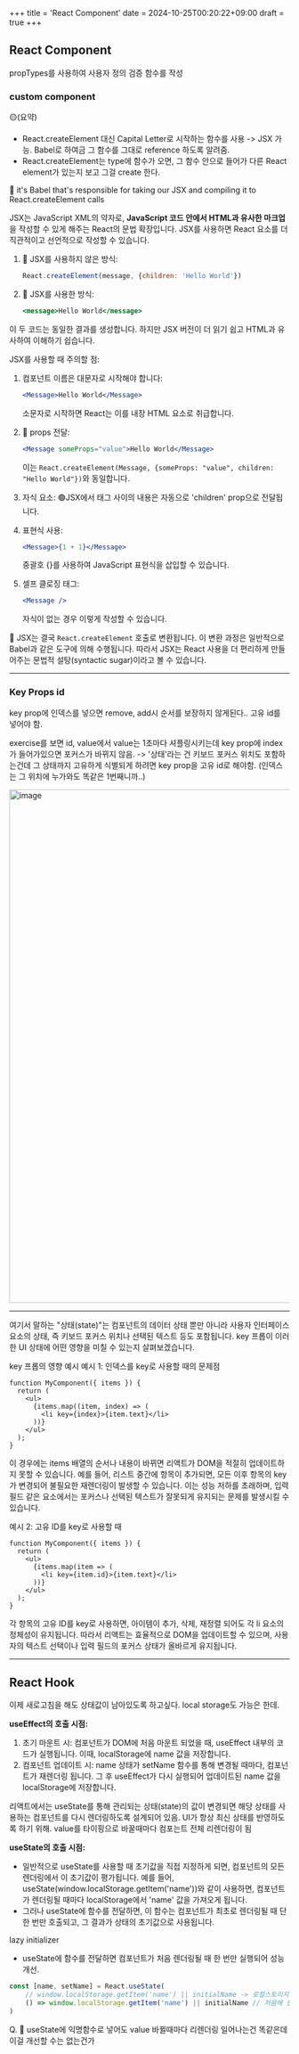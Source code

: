 +++
title = 'React Component'
date = 2024-10-25T00:20:22+09:00
draft = true
+++
## React Component


propTypes를 사용하여 사용자 정의 검증 함수를 작성

### custom component
🟡(요약)
- React.createElement 대신 Capital Letter로 시작하는 함수를 사용 -> JSX 가능.
Babel로 하여금 그 함수를 그대로 reference 하도록 알려줌.
- React.createElement는 type에 함수가 오면, 그 함수 안으로 들어가 다른 React element가 있는지 보고 그걸 create 한다.


🍎 it's Babel that's responsible for taking our JSX and compiling it
to React.createElement calls 

JSX는 JavaScript XML의 약자로, **JavaScript 코드 안에서 HTML과 유사한 마크업**을 작성할 수 있게 해주는 React의 문법 확장입니다. JSX를 사용하면 React 요소를 더 직관적이고 선언적으로 작성할 수 있습니다.

1. 🍎 JSX를 사용하지 않은 방식:
   ```javascript
   React.createElement(message, {children: 'Hello World'})
   ```

2. 🍎 JSX를 사용한 방식:
   ```jsx
   <message>Hello World</message>
   ```

이 두 코드는 동일한 결과를 생성합니다. 하지만 JSX 버전이 더 읽기 쉽고 HTML과 유사하여 이해하기 쉽습니다.

JSX를 사용할 때 주의할 점:

1. 컴포넌트 이름은 대문자로 시작해야 합니다:
   ```jsx
   <Message>Hello World</Message>
   ```
   소문자로 시작하면 React는 이를 내장 HTML 요소로 취급합니다.

2. 🍎 props 전달:
   ```jsx
   <Message someProps="value">Hello World</Message>
   ```
   이는 `React.createElement(Message, {someProps: "value", children: "Hello World"})`와 동일합니다.

3. 자식 요소:
   🟢JSX에서 태그 사이의 내용은 자동으로 'children' prop으로 전달됩니다.

4. 표현식 사용:
   ```jsx
   <Message>{1 + 1}</Message>
   ```
   중괄호 {}를 사용하여 JavaScript 표현식을 삽입할 수 있습니다.

5. 셀프 클로징 태그:
   ```jsx
   <Message />
   ```
   자식이 없는 경우 이렇게 작성할 수 있습니다.

🍎 JSX는 결국 `React.createElement` 호출로 변환됩니다. 이 변환 과정은 일반적으로 Babel과 같은 도구에 의해 수행됩니다. 따라서 JSX는 React 사용을 더 편리하게 만들어주는 문법적 설탕(syntactic sugar)이라고 볼 수 있습니다.


---
### Key Props id
key prop에 인덱스를 넣으면 remove, add시 순서를 보장하지 않게된다..
고유 id를 넣어야 함. 

exercise를 보면 id, value에서 value는 1초마다 셔플링시키는데
key prop에 index가 들어가있으면 
포커스가 바뀌지 않음.
-> '상태'라는 건 키보드 포커스 위치도 포함하는건데
그 상태까지 고유하게 식별되게 하려면
key prop을 고유 id로 해야함.
(인덱스는 그 위치에 누가와도 똑같은 1번째니까..)

<img width="922" alt="image" src="https://github.com/suji6707/suji6707.github.io/assets/111227732/3b717784-7744-4350-b4eb-7db78de6a752">

---
여기서 말하는 "상태(state)"는 컴포넌트의 데이터 상태 뿐만 아니라 사용자 인터페이스 요소의 상태, 즉 키보드 포커스 위치나 선택된 텍스트 등도 포함됩니다. key 프롭이 이러한 UI 상태에 어떤 영향을 미칠 수 있는지 살펴보겠습니다.

key 프롭의 영향 예시
예시 1: 인덱스를 key로 사용할 때의 문제점
```
function MyComponent({ items }) {
  return (
    <ul>
      {items.map((item, index) => (
        <li key={index}>{item.text}</li>
      ))}
    </ul>
  );
}
```
이 경우에는 items 배열의 순서나 내용이 바뀌면 리액트가 DOM을 적절히 업데이트하지 못할 수 있습니다. 예를 들어, 리스트 중간에 항목이 추가되면, 모든 이후 항목의 key가 변경되어 불필요한 재렌더링이 발생할 수 있습니다. 이는 성능 저하를 초래하며, 입력 필드 같은 요소에서는 포커스나 선택된 텍스트가 잘못되게 유지되는 문제를 발생시킬 수 있습니다.

예시 2: 고유 ID를 key로 사용할 때
```
function MyComponent({ items }) {
  return (
    <ul>
      {items.map(item => (
        <li key={item.id}>{item.text}</li>
      ))}
    </ul>
  );
}
```
각 항목의 고유 ID를 key로 사용하면, 아이템이 추가, 삭제, 재정렬 되어도 각 li 요소의 정체성이 유지됩니다. 따라서 리액트는 효율적으로 DOM을 업데이트할 수 있으며, 사용자의 텍스트 선택이나 입력 필드의 포커스 상태가 올바르게 유지됩니다.

---
## React Hook

이제 새로고침을 해도 상태값이 남아있도록 하고싶다.
local storage도 가능은 한데.

**useEffect의 호출 시점:**
1. 초기 마운트 시: 컴포넌트가 DOM에 처음 마운트 되었을 때, useEffect 내부의 코드가 실행됩니다. 이때, localStorage에 name 값을 저장합니다.
2. 컴포넌트 업데이트 시: name 상태가 setName 함수를 통해 변경될 때마다, 컴포넌트가 재렌더링 됩니다. 그 후 useEffect가 다시 실행되어 업데이트된 name 값을 localStorage에 저장합니다.

리액트에서는 useState를 통해 관리되는 상태(state)의 값이 변경되면 해당 상태를 사용하는 컴포넌트를 다시 렌더링하도록 설계되어 있음.
UI가 항상 최신 상태를 반영하도록 하기 위해.
value를 타이핑으로 바꿀때마다 컴포는트 전체 리렌더링이 됨

**useState의 호출 시점:**
- 일반적으로 useState를 사용할 때 초기값을 직접 지정하게 되면, 컴포넌트의 모든 렌더링에서 이 초기값이 평가됩니다. 예를 들어, useState(window.localStorage.getItem('name'))와 같이 사용하면, 컴포넌트가 렌더링될 때마다 localStorage에서 'name' 값을 가져오게 됩니다.
- 그러나 useState에 함수를 전달하면, 이 함수는 컴포넌트가 최초로 렌더링될 때 단 한 번만 호출되고, 그 결과가 상태의 초기값으로 사용됩니다. 

lazy initializer
- useState에 함수를 전달하면
컴포넌트가 처음 렌더링될 때 한 번만 실행되어 성능 개선.

```javascript
const [name, setName] = React.useState(
	// window.localStorage.getItem('name') || initialName -> 로컬스토리지 읽기 작업이 매번
	() => window.localStorage.getItem('name') || initialName // 처음에 한번만 
)
```

Q. 🍎 useState에 익명함수로 넣어도
value 바뀔때마다 리렌더링 일어나는건 똑같은데 이걸 개선할 수는 없는건가

